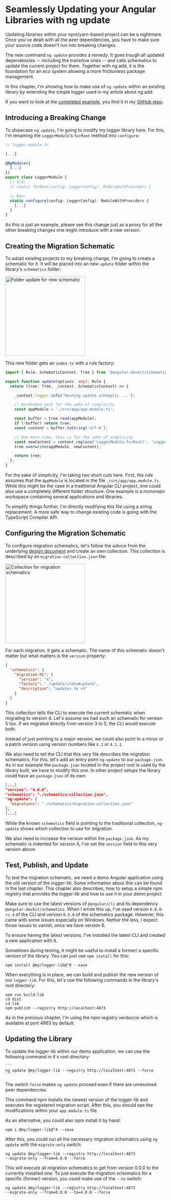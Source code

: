 # Seamlessly Updating your Angular Libraries with ng update

Updating libraries within your npm/yarn-based project can be a nightmare. Once you've dealt with all the peer dependencies, you have to make sure your source code doesn't run into breaking changes. 

The new command ``ng update`` provides a remedy: It goes trough all updated dependencies -- including the transitive ones -- and calls schematics to update the current project for them. Together with ng add, it is the foundation for an eco system allowing a more frictionless package management.

In this chapter, I'm showing how to make use of ``ng update`` within an existing library by extending the simple logger used in my article about ng add.

If you want to look at the [completed example](https://github.com/manfredsteyer/schematics-ng-add.git), you find it in my [GitHub repo](https://github.com/manfredsteyer/schematics-ng-add.git).

## Introducing a Breaking Change

To showcase ``ng update``, I'm going to modify my logger library here. For this, I'm renaming the ``LoggerModule``'s ``forRoot`` method into ``configure``:

```typescript
// logger.module.ts

[...]

@NgModule({
  [...]
})
export class LoggerModule { 
  // Old:
  // static forRoot(config: LoggerConfig): ModuleWithProviders {

  // New:
  static configure(config: LoggerConfig): ModuleWithProviders {
    [...]
  }
}
```

As this is just an example, please see this change just as a proxy for all the other breaking changes one might introduce with a new version.

## Creating the Migration Schematic

To adopt existing projects to my breaking change, I'm going to create a schematic for it. It will be placed into an new ``update`` folder within the library's ``schematics`` folder:

<img src="./img/di7M6Mb.png" width="250" alt="Folder update for new schematic">


 This new folder gets an ``index.ts`` with a rule factory:

```typescript
import { Rule, SchematicContext, Tree } from '@angular-devkit/schematics';

export function update(options: any): Rule {
  return (tree: Tree, _context: SchematicContext) => {

    _context.logger.info('Running update schematic ...');

    // Hardcoded path for the sake of simplicity
    const appModule = './src/app/app.module.ts';

    const buffer = tree.read(appModule);
    if (!buffer) return tree;
    const content = buffer.toString('utf-8');

    // One more time, this is for the sake of simplicity
    const newContent = content.replace('LoggerModule.forRoot(', 'LoggerModule.configure(');
    tree.overwrite(appModule, newContent);

    return tree;
  };
}
```

For the sake of simplicity, I'm taking two short cuts here. First, the rule assumes that the ``AppModule`` is located in the file ``./src/app/app.module.ts``. While this might be the case in a traditional Angular CLI project, one could also use a completely different folder structure. One example is a monorepo workspace containing several applications and libraries.

To simplify things further, I'm directly modifying this file using a string replacement. A more safe way to change existing code is going with the TypeScript Compiler API.

## Configuring the Migration Schematic

To configure migration schematics, let's follow the advice from the underlying [design document](TODO) and create an own collection. This collection is described by an ``migration-collection.json`` file:

<img src="./img/migration-collection.png" width="250" alt="Collection for migration schematics">

For each migration, it gets a schematic. The name of this schematic doesn't matter but what matters is the ``version`` property:

```json
{
  "schematics": {
    "migration-01": {
      "version": "4",
      "factory": "./update/index#update",
      "description": "updates to v4"
    }
  }
}
```

This collection tells the CLI to execute the current schematic when migrating to version 4. Let's assume we had such an schematic for version 5 too. If we migrated directly from version 3 to 5, the CLI would execute both. 

Instead of just pointing to a major version, we could also point to a minor or a patch version using version numbers like ``4.1`` or ``4.1.1``.

We also need to tell the CLI that this very file describes the migration schematics. For this, let's add an entry point ``ng-update`` to our ``package.json``. As in our example the ``package.json`` located in the project root is used by the library built, we have to modify this one. In other project setups the library could have an ``package.json`` of its own:

```json
[...]
"version": "4.0.0",
"schematics": "./schematics/collection.json",
"ng-update": {
  "migrations": "./schematics/migration-collection.json"
},
[...]
```

While the known ``schematics`` field is pointing to the traditional collection, ``ng-update`` shows which collection to use for migration.

We also need to increase the version within the ``package.json``. As my schematic is indented for version 4, I've set the ``version`` field to this very version above.

## Test, Publish, and Update

To test the migration schematic, we need a demo Angular application using the old version of the logger-lib. Some information about this can be found in the last chapter. This chapter also describes, how to setup a simple npm registry that provides the logger-lib and how to use it in your demo project.

Make sure to use the latest versions of ``@angular/cli`` and its dependency ``@angular-devkit/schematics``. When I wrote this up, I've used version ``6.0.0-rc.4`` of the CLI and version ``0.5.6`` of the schematics package. However, this came with some issues especially on Windows. Nether the less, I expect those issues to vanish, once we have version 6.

To ensure having the latest versions, I've installed the latest CLI and created a new application with it.

Sometimes during testing, it might be useful to install a former/ a specific version of the library. You can just use ``npm install`` for this:

    npm install @my/logger-lib@^0 --save

When everything is in place, we can build and publish the new version of our ``logger-lib``. For this, let's use the following commands in the library's root directory:

```
npm run build:lib
cd dist
cd lib
npm publish --registry http://localhost:4873
```

As in the previous chapter, I'm using the npm registry verdaccio which is available at port 4863 by default.

## Updating the Library 

To update the logger-lib within our demo application, we can use the following command in it's root directory:

    ```
    ng update @my/logger-lib --registry http://localhost:4873 --force
    ```

The switch ``force`` makes ``ng update`` proceed even if there are unresolved peer dependencies. 

This command npm installs the newest version of the logger-lib and executes the registered migration script. After this, you should see the modifications within your ``app.module.ts`` file.

As an alternative, you could also npm install it by hand:

```
npm i @my/logger-lib@^4 --save
```

After this, you could run all the necessary migration schematics using ``ng update`` with the ``migrate-only`` switch:

```
ng update @my/logger-lib --registry http://localhost:4873 
--migrate-only --from=0.0.0 --force
```

This will execute all migration schematics to get from version 0.0.0 to the currently installed one. To just execute the migration schematics for a specific (former) version, you could make use of the ``--to`` switch:

```
ng update @my/logger-lib --registry http://localhost:4873 
--migrate-only --from=0.0.0 --to=4.0.0 --force
```






